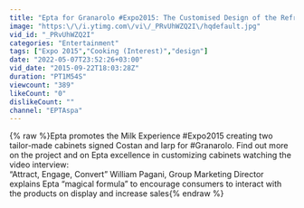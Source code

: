 ```yaml
---
title: "Epta for Granarolo #Expo2015: The Customised Design of the Refrigerated Cabinets"
image: "https:\/\/i.ytimg.com\/vi\/_PRvUhWZQ2I\/hqdefault.jpg"
vid_id: "_PRvUhWZQ2I"
categories: "Entertainment"
tags: ["Expo 2015","Cooking (Interest)","design"]
date: "2022-05-07T23:52:26+03:00"
vid_date: "2015-09-22T18:03:28Z"
duration: "PT1M54S"
viewcount: "389"
likeCount: "0"
dislikeCount: ""
channel: "EPTAspa"
---
```

{% raw %}Epta promotes the Milk Experience #Expo2015 creating two tailor-made cabinets signed Costan and Iarp for #Granarolo. Find out more on the project and on Epta excellence in customizing cabinets watching the video interview: <br />“Attract, Engage, Convert” William Pagani, Group Marketing Director explains Epta “magical formula” to encourage consumers to interact with the products on display and increase sales{% endraw %}
